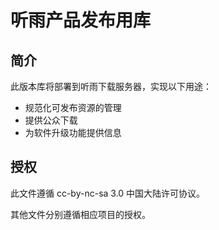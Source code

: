 # 听雨产品发布用库

## 简介

此版本库将部署到听雨下载服务器，实现以下用途：

* 规范化可发布资源的管理
* 提供公众下载
* 为软件升级功能提供信息


## 授权

此文件遵循 cc-by-nc-sa 3.0 中国大陆许可协议。

其他文件分别遵循相应项目的授权。


<!-- vim:set ai et ts=4 sw=4 sts=4 fenc=utf-8: -->
